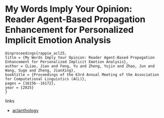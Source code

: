 # My Words Imply Your Opinion: Reader Agent-Based Propagation Enhancement for Personalized Implicit Emotion Analysis

```
@inproceedings{rappie_acl25,
title = {My Words Imply Your Opinion: Reader Agent-Based Propagation Enhancement for Personalized Implicit Emotion Analysis},
author = {Liao, Jian and Feng, Yu and Zheng, Yujin and Zhao, Jun and Wang, Suge and Zheng, JianXing},
booktitle = {Proceedings of the 63rd Annual Meeting of the Association for Computational Linguistics (ACL)},
pages = {16156--16172},
year = {2025}
}
```

links
- [aclanthology](https://aclanthology.org/2025.acl-long.787/)
